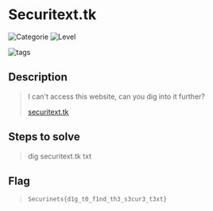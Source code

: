 # Securitext.tk
![Categorie](https://img.shields.io/badge/Category-Misc-red?style=for-the-badge) ![Level](https://img.shields.io/badge/Difficulty-Easy-green?style=for-the-badge)

![tags](https://img.shields.io/badge/Tag-WHOIS-blue)

## Description
> I can't access this website, can you dig into it further?
> 
>
> [securitext.tk](http://securitext.tk)

## Steps to solve
> dig securitext.tk txt

## Flag
> `Securinets{d1g_t0_f1nd_th3_s3cur3_t3xt}`
